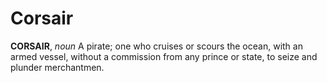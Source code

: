 # Corsair

**CORSAIR**, _noun_ A pirate; one who cruises or scours the ocean, with an armed vessel, without a commission from any prince or state, to seize and plunder merchantmen.